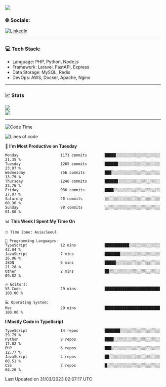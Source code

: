 <!--[![](https://visitcount.itsvg.in/api?id=jin-wk&icon=7&color=12)](https://visitcount.itsvg.in)-->
<!--[![Hits](https://hits.seeyoufarm.com/api/count/incr/badge.svg?url=https%3A%2F%2Fgithub.com%2Fjin-wk&count_bg=%235F625C&title_bg=%23555555&icon=github.svg&icon_color=%23E7E7E7&title=Hits&edge_flat=false)](https://hits.seeyoufarm.com)-->
![](https://komarev.com/ghpvc/?username=jin-wk&color=lightgrey&style=for-the-badge)

### 🌐 Socials:
[![LinkedIn](https://img.shields.io/badge/LinkedIn-%230077B5.svg?logo=linkedin&logoColor=white)](https://linkedin.com/in/jinwook-lee-242625241) 

---

### 💻 Tech Stack:
  - Language: PHP, Python, Node.js
  - Framework: Laravel, FastAPI, Express
  - Data Storage: MySQL, Redis
  - DevOps: AWS, Docker, Apache, Nginx

---

### 📈 Stats
![](https://github-readme-stats.vercel.app/api?username=jin-wk&theme=dark&hide_border=true&include_all_commits=true&count_private=true)<br/>
![](https://github-readme-streak-stats.herokuapp.com/?user=jin-wk&theme=dark&hide_border=true)<br/>

---

<!--START_SECTION:waka-->
![Code Time](http://img.shields.io/badge/Code%20Time-420%20hrs%2022%20mins-blue)

![Lines of code](https://img.shields.io/badge/From%20Hello%20World%20I%27ve%20Written-1.6%20million%20lines%20of%20code-blue)

📅 **I'm Most Productive on Tuesday** 

```text
Monday                   1171 commits        █████░░░░░░░░░░░░░░░░░░░░   21.35 % 
Tuesday                  1265 commits        ██████░░░░░░░░░░░░░░░░░░░   23.07 % 
Wednesday                756 commits         ███░░░░░░░░░░░░░░░░░░░░░░   13.79 % 
Thursday                 1248 commits        ██████░░░░░░░░░░░░░░░░░░░   22.76 % 
Friday                   936 commits         ████░░░░░░░░░░░░░░░░░░░░░   17.07 % 
Saturday                 20 commits          ░░░░░░░░░░░░░░░░░░░░░░░░░   00.36 % 
Sunday                   88 commits          ░░░░░░░░░░░░░░░░░░░░░░░░░   01.60 % 
```


📊 **This Week I Spent My Time On** 

```text
🕑︎ Time Zone: Asia/Seoul

💬 Programming Languages: 
TypeScript               12 mins             ███████████░░░░░░░░░░░░░░   42.84 % 
JavaScript               7 mins              ███████░░░░░░░░░░░░░░░░░░   26.06 % 
JSON                     6 mins              █████░░░░░░░░░░░░░░░░░░░░   21.28 % 
Other                    2 mins              ██░░░░░░░░░░░░░░░░░░░░░░░   09.82 % 

🔥 Editors: 
VS Code                  29 mins             █████████████████████████   100.00 % 

💻 Operating System: 
Mac                      29 mins             █████████████████████████   100.00 % 
```

**I Mostly Code in TypeScript** 

```text
TypeScript               14 repos            ███████░░░░░░░░░░░░░░░░░░   29.79 % 
Python                   8 repos             ████░░░░░░░░░░░░░░░░░░░░░   17.02 % 
PHP                      6 repos             ███░░░░░░░░░░░░░░░░░░░░░░   12.77 % 
JavaScript               4 repos             ██░░░░░░░░░░░░░░░░░░░░░░░   08.51 % 
CSS                      2 repos             █░░░░░░░░░░░░░░░░░░░░░░░░   04.26 % 
```




 Last Updated on 31/03/2023 02:07:17 UTC
<!--END_SECTION:waka-->
